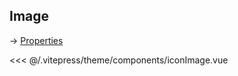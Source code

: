 ## Image

&#8594; [Properties](../guide/properties#img)

<<< @/.vitepress/theme/components/iconImage.vue

<iconImage/>
